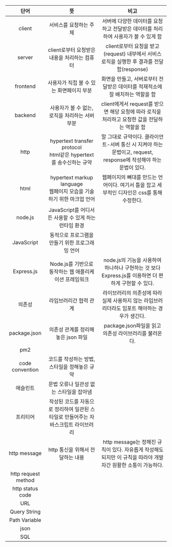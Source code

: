 |         단어          |                             뜻                              |                                    비고                                     |
|:-------------------:|:----------------------------------------------------------:|:-------------------------------------------------------------------------:|
|       client        |                        서비스를 요청하는 주체                        |              서버에 다양한 데이터를 요청하고 전달받은 데이터를 처리하여 사용자가 볼 수 있게 함               |
|       server        |                client로부터 요청받은 내용을 처리하는 컴퓨터                 |      client로부터 요청을 받고(request) 내부에서 서비스 로직을 실행한 후 결과를 전달함(response)       |
|      frontend       |                  사용자가 직접 볼 수 있는 화면페이지 부분                   |                화면을 만들고, 서버로부터 전달받은 데이터를 적재적소에 잘 배치하는 역할을 함                |
|       backend       |                사용자가 볼 수 없는, 로직을 처리하는 서버 부분                 |        client에게서 request를 받으면 해당 요청에 따라 로직을 처리하고 요청한 값을 전달하는 역할을 함        |
|        http         | hypertext transfer protocol<br/>html같은 hypertext를 송수신하는 규약 | 말 그대로 규약이다. 클라이언트-서버 통신 시 지켜야 하는 문법이고, request, response에 작성해야 하는 문법이 있다. |
|        html         |   hypertext markup language<br/>웹페이지 모습을 기술하기 위한 마크업 언어    |           웹페이지의 뼈대를 만드는 언어이다. 여기서 틀을 잡고 세부적인 디자인은 css를 통해 수정한다.           |
|       node.js       |            JavaScript를 어디서든 사용할 수 있게 하는 런타임 환경             |                                                                           |
|     JavaScript      |                 동적으로 프로그램을 만들기 위한 프로그래밍 언어                 |                                                                           |
|     Express.js      |             Node.js를 기반으로 동작하는 웹 애플리케이션 프레임워크              |     node.js의 기능을 사용하여 하나하나 구현하는 것 보다 Express.js를 이용하면 더 편하게 구현할 수 있다.     |
|         의존성         |                        라입브러리간 협력 관계                        |           라이브러리의 의존성에 따라 실제 사용하지 않는 라입브러리더라도 임포트 해야하는 경우가 생긴다.            |
|    package.json     |                   의존성 관계를 정리해놓은 json 파일                    |                    package.json파일을 읽고 의존성 라이브러리를 불러온다.                    |
|         pm2         |                                                            |                                                                           |
|   code convention   |                 코드를 작성하는 방법, 스타일을 정해놓은 규약                  |                                                                           |
|        애슬린트         |                   문법 오류나 일관성 없는 스타일을 잡아냄                   |                                                                           |
|        프리티어         |       작성된 코드를 자동으로 정리하여 일관된 스타일로 만들어주는 자바스크립트 라이브러리        |                                                                           |
|    http message     |                    http 통신을 위해서 전달하는 내용                    |   http message는 정해진 규칙이 있다. 자유롭게 작성해도 되지만 이 규칙을 따라야 개발자간 원활한 소통이 가능하다.    |
| http request method |                                                            |                                                                           |
|  http status code   |                                                            |                                                                           |
|         URL         |                                                            |                                                                           |
|    Query String     |                                                            |                                                                           |
|    Path Variable    |                                                            |                                                                           |
|        json         |                                                            |                                                                           |
|         SQL         |                                                            |                                                                           |